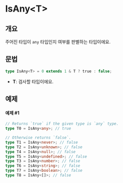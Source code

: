 # IsAny\<T>

## 개요

주어진 타입이 `any` 타입인지 여부를 판별하는 타입이에요.

## 문법

```ts
type IsAny<T> = 0 extends 1 & T ? true : false;
```

- **T**: 검사할 타입이에요.

## 예제

#### 예제 #1

```ts
// Returns `true` if the given type is `any` type.
type T0 = IsAny<any>; // true

// Otherwise returns `false`.
type T1 = IsAny<never>; // false
type T2 = IsAny<unknown>; // false
type T4 = IsAny<null>; // false
type T5 = IsAny<undefined>; // false
type T3 = IsAny<number>; // false
type T6 = IsAny<string>; // false
type T7 = IsAny<boolean>; // false
type T8 = IsAny<[]>; // false
```
